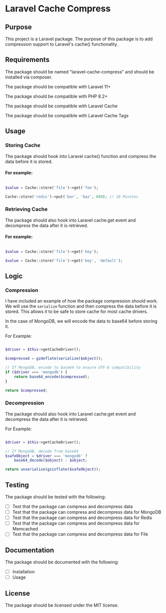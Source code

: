 # Laravel Cache Compress

## Purpose

This project is a Laravel package. The purpose of this package is to add compression support to Laravel's cache() functionality.

## Requirements

The package should be named "laravel-cache-compress" and should be installed via composer.

The package should be compatible with Laravel 11+

The package should be compatible with PHP 8.2+

The package should be compatible with Laravel Cache

The package should be compatible with Laravel Cache Tags

## Usage

### Storing Cache
The package should hook into Laravel cache() function and compress the data before it is stored.

#### For example:

```php

$value = Cache::store('file')->get('foo');

Cache::store('redis')->put('bar', 'baz', 600); // 10 Minutes

```

### Retrieving Cache
The package should also hook into Laravel cache:get event and decompress the data after it is retrieved.

#### For example:

```php

$value = Cache::store('file')->get('key');

$value = Cache::store('file')->get('key', 'default');

```

## Logic

### Compression
I have included an example of how the package compression should work. We will use the `serialize` function and then compress the data before it is stored. This allows it to be safe to store cache for most cache drivers.

In the case of MongoDB, we will encode the data to base64 before storing it.

For Example:

```php

$driver = $this->getCacheDriver();

$compressed = gzdeflate(serialize($object));

// If MongoDB, encode to base64 to ensure UTF-8 compatibility
if ($driver === 'mongodb') {
    return base64_encode($compressed);
}

return $compressed;

```

### Decompression

The package should also hook into Laravel cache:get event and decompress the data after it is retrieved. 

For Example:

```php

$driver = $this->getCacheDriver();

// If MongoDB, decode from base64
$safeObject = $driver === 'mongodb' ?
    base64_decode($object) : $object;

return unserialize(gzinflate($safeObject));

```

## Testing

The package should be tested with the following:

- [ ] Test that the package can compress and decompress data
- [ ] Test that the package can compress and decompress data for MongoDB
- [ ] Test that the package can compress and decompress data for Redis
- [ ] Test that the package can compress and decompress data for Memcached
- [ ] Test that the package can compress and decompress data for File

## Documentation

The package should be documented with the following:

- [ ] Installation
- [ ] Usage

## License

The package should be licensed under the MIT license.